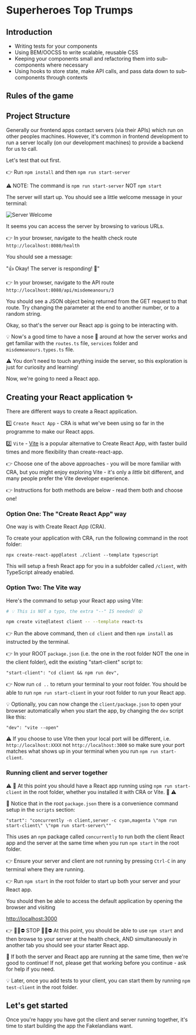 # Superheroes Top Trumps

## Introduction 


-   Writing tests for your components
-   Using BEM/OOCSS to write scalable, reusable CSS
-   Keeping your components small and refactoring them into sub-components where necessary
-   Using hooks to store state, make API calls, and pass data down to sub-components through contexts

## Rules of the game


## Project Structure

Generally our frontend apps contact servers (via their APIs) which run on other peoples machines. However, it's common in frontend development to run a server locally (on our development machines) to provide a backend for us to call.

Let's test that out first.

👉 Run `npm install` and then `npm run start-server`

⚠️ NOTE: The command is `npm run start-server` NOT `npm start`

The server will start up. You should see a little welcome message in your terminal:

![Server Welcome](./docs/images/server_welcome.jpg 'Server welcome message')

It seems you can access the server by browsing to various URLs.

👉 In your browser, navigate to the health check route `http://localhost:8080/health`

You should see a message:

"👍 Okay! The server is responding! 🙌"

👉 In your browser, navigate to the API route `http://localhost:8080/api/misdemeanours/3`

You should see a JSON object being returned from the GET request to that route. Try changing the parameter at the end to another number, or to a random string.

Okay, so that's the server our React app is going to be interacting with.

💡 Now's a good time to have a nose 🐽 around at how the server works and get familiar with the `routes.ts` file, `services` folder and `misdemeanours.types.ts` file.

⚠️ You don't need to touch anything inside the server, so this exploration is just for curiosity and learning!

Now, we're going to need a React app.

## Creating your React application ✨

There are different ways to create a React application.

1️⃣ `Create React App` - CRA is what we've been using so far in the programme to make our React apps.

2️⃣ `Vite` - [Vite](https://vitejs.dev/guide/) is a popular alternative to Create React App, with faster build times and more flexibility than create-react-app.

👉 Choose one of the above approaches - you will be more familiar with CRA, but you might enjoy exploring Vite - it's only a _little_ bit different, and many people prefer the Vite developer experience.

👉 Instructions for both methods are below - read them both and choose one!

### Option One: The "Create React App" way

One way is with Create React App (CRA).

To create your application with CRA, run the following command in the root folder:

```
npx create-react-app@latest ./client --template typescript
```

This will setup a fresh React app for you in a subfolder called `/client`, with TypeScript already enabled.

### Option Two: The Vite way

Here's the command to setup your React app using Vite:

```bash
# 💡 This is NOT a typo, the extra "--" IS needed! 😮

npm create vite@latest client -- --template react-ts
```

👉 Run the above command, then `cd client` and then `npm install` as instructed by the terminal.

👉 In your ROOT `package.json` (i.e. the one in the root folder NOT the one in the client folder), edit the existing "start-client" script to:

`"start-client": "cd client && npm run dev",`

👉 Now run `cd ..` to return your terminal to your root folder. You should be able to run `npm run start-client` in your root folder to run your React app.

💡 Optionally, you can now change the `client/package.json` to open your browser automatically when you start the app, by changing the `dev` script like this:

`"dev": "vite --open"`

⚠️ If you choose to use Vite then your local port will be different, i.e. `http://localhost:XXXX` not `http://localhost:3000` so make sure your port matches what shows up in your terminal when you run `npm run start-client`.

### Running client and server together

⚠️ 🛑 At this point you should have a React app running using `npm run start-client` in the root folder, whether you installed it with CRA or Vite. 🛑 ⚠️

👀 Notice that in the root `package.json` there is a convenience command setup in the `scripts` section:

`"start": "concurrently -n client,server -c cyan,magenta \"npm run start-client\" \"npm run start-server\""`

This uses an `npm` package called `concurrently` to run both the client React app and the server at the same time when you run `npm start` in the root folder.

👉 Ensure your server and client are not running by pressing `Ctrl-C` in any terminal where they are running.

👉 Run `npm start` in the root folder to start up both your server and your React app.

You should then be able to access the default application by opening the browser and visiting

[http://localhost:3000](http://localhost:3000)

👉 🤚🛑⛔ STOP 🤚🛑⛔ At this point, you should be able to use `npm start` and then browse to your server at the health check, AND simultaneously in another tab you should see your starter React app.

🙌 If both the server and React app are running at the same time, then we're good to continue! If not, please get that working before you continue - ask for help if you need.

💡 Later, once you add tests to your client, you can start them by running `npm test-client` in the root folder.

## Let's get started

Once you're happy you have got the client and server running together, it's time to start building the app the Fakelandians want.

